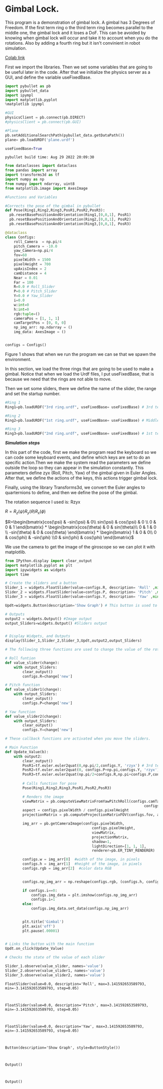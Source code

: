 # Gimbal Lock.

This program is a demonstration of gimbal lock. A gimbal has 3 Degrees of Freedom. If the first term ring o the third term ring becomes parallel to the middle one, the gimbal lock and it loses a DoF. This can be avoided by knowing when gimbal lock will occur and take it to account when you do the rotations. Also by adding a fourth ring but it isn't convinient in robot simulation. 

[Colab link](https://colab.research.google.com/github/KevinABuzaniGlez/KevinABuzaniGlez/blob/main/jup%20gimbal.ipynb)

First we import the libraries. Then we set some variables that are going to be useful later in the code. After that we initialize the physics server as a GUI, and define the variable useFixedBase.


```python
import pybullet as pb
import pybullet_data
import ipympl
import matplotlib.pyplot
%matplotlib ipympl

#GUI
physicsClient = pb.connect(pb.DIRECT)
#physicsClient = pb.connect(pb.GUI)

#Plane 
pb.setAdditionalSearchPath(pybullet_data.getDataPath())
plane= pb.loadURDF('plane.urdf')

useFixedBase=True
```

    pybullet build time: Aug 29 2022 20:09:30



```python
from dataclasses import dataclass
from pandas import array
import transforms3d as tf 
import numpy as np
from numpy import ndarray, uint8
from matplotlib.image import AxesImage

#Functions and Variables

#Corrects the pose of the gimbal in pybullet 
def Pose(Ring1,Ring2,Ring3,PosR1,PosR2,PosR3):
  pb.resetBasePositionAndOrientation(Ring1,[0,0,1], PosR1) 
  pb.resetBasePositionAndOrientation(Ring2,[0,0,1], PosR2)        
  pb.resetBasePositionAndOrientation(Ring3,[0,0,1], PosR3)

@dataclass
class Configs:
    roll_Camera  = np.pi/4
    pitch_Camera = -10.0
    yaw_Camera=np.pi/4
    fov=60
    pixelWidth = 1500
    pixelHeight = 700
    upAxisIndex = 2
    camDistance = 4
    Near = 0.01
    Far = 100
    R=0.0 # Roll_Slider
    P=0.0 # Pitch_Slider
    Y=0.0 # Yaw_Slider
    i=0.0
    w:int=0
    h:int=0
    rgb:tuple=()
    cameraPos = [1, 1, 1]
    camTargetPos = [0, 0, 0]
    np_img_arr: np.ndarray = ()
    img_data: AxesImage = ()


configs = Configs()


```

Figure 1 shows that when we run the program we can se that we spawn the environment. 



In this section, we load the three rings that are going to be used to make a gimbal. Notice that when we load the Urdf files, I put useFixedBase, that is because we need that the rings are not able to move.

Then we set some sliders, there we define the name of the slider, the range and set the startup number.


```python
#Ring 1 
Ring1=pb.loadURDF("3rd ring.urdf", useFixedBase= useFixedBase) # 3rd term / Outer ring

#Ring 2
Ring2=pb.loadURDF("1st ring.urdf", useFixedBase= useFixedBase) # Middle ring

#Ring 3
Ring3=pb.loadURDF("2nd ring.urdf", useFixedBase= useFixedBase) # 1st term/ Inner ring

```

***Simulation steps***

In this part of the code, first we make the program read the keyboard so we can code some keyboard events, and define which keys are set to do an specific action.Then we make the system read the parameters we define outside the loop so they can appear in the simulation constantly. This parameters define zyx (Roll, Pitch, Yaw) of the gimbal given in Euler Angles. After that, we define the actions of the keys, this actions trigger gimbal lock.

Finally, using the library Transforms3d, we convert the Euler angles to quarternions to define, and then we define the pose of the gimbal.

The rotation sequence I used is: Rzyx

$R = R_z(\psi) R_y(\theta) R_x(\phi)$

$R=\begin{bmatrix}cos(\psi) & -sin(\psi) & 0\\ sin(\psi) & cos(\psi) & 0 \\ 0 & 0 & 1 \end{bmatrix} * \begin{bmatrix}cos(\theta) & 0 & sin(\theta)\\ 0 & 1 & 0 \\ -sin(\theta) & 0 & cos(\theta) \end{bmatrix} * \begin{bmatrix} 1 & 0 & 0\\ 0 & cos(\phi) & -sin(\phi) \\0 & sin(\phi) & cos(\phi) \end{bmatrix}$ 

We use the camera to get the image of the giroscope so we can plot it with matplotlib.


```python
from IPython.display import clear_output
import matplotlib.pyplot as plt
import ipywidgets as widgets
import time

# Create the sliders and a button 
Slider_1 = widgets.FloatSlider(value=configs.R, description= 'Roll' ,min=-np.pi, max=np.pi, step=0.05) #Roll
Slider_2 = widgets.FloatSlider(value=configs.P, description= 'Pitch' ,min=-np.pi, max=np.pi, step=0.05) #Pitch
Slider_3 = widgets.FloatSlider(value=configs.Y, description= 'Yaw' ,min=-np.pi, max=np.pi, step=0.05) #Yaw

Updt=widgets.Button(description='Show Graph') # This button is used to update the image of the gimbal

# Outputs 
output2 = widgets.Output() #Image output
output_Sliders=widgets.Output() #Sliders output


# Display Widgets, and Outputs
display(Slider_1,Slider_2,Slider_3,Updt,output2,output_Sliders)

# The following three functions are used to change the value of the rotations of the gimbal

# Roll funtion 
def value_slider(change):
    with output_Sliders:
        clear_output()
        configs.R=change['new']

# Pitch function
def value_slider1(change):
    with output_Sliders:
        clear_output()
        configs.P=change['new']

# Yaw function
def value_slider2(change):
    with output_Sliders:
        clear_output()
        configs.Y=change['new']

# These callback functions are activated when you move the sliders.        

# Main Function
def Update_Value(b):
    with output2:
        clear_output()
        PosR1=tf.euler.euler2quat(0,np.pi/2,configs.Y, 'rzyx') # 3rd term / Outer ring
        PosR2=tf.euler.euler2quat(0, configs.P+np.pi,configs.Y, 'rzyx') # Middle ring
        PosR3=tf.euler.euler2quat(np.pi/2+configs.R,np.pi+configs.P,configs.Y, 'rzyx') # 1st term/ Inner ring
 
        # Calls function for pose
        Pose(Ring1,Ring2,Ring3,PosR1,PosR2,PosR3)

        # Renders the image
        viewMatrix = pb.computeViewMatrixFromYawPitchRoll(configs.camTargetPos, configs.camDistance, configs.yaw_Camera, configs.pitch_Camera,
                                                                configs.roll_Camera, configs.upAxisIndex)
        aspect = configs.pixelWidth / configs.pixelHeight
        projectionMatrix = pb.computeProjectionMatrixFOV(configs.fov, aspect, configs.Near, configs.Far)

        img_arr = pb.getCameraImage(configs.pixelWidth,
                                        configs.pixelHeight,
                                        viewMatrix,
                                        projectionMatrix,
                                        shadow=1,
                                        lightDirection=[1, 1, 1],
                                        renderer=pb.ER_TINY_RENDERER)

        configs.w = img_arr[0]  #width of the image, in pixels
        configs.h = img_arr[1]  #height of the image, in pixels
        configs.rgb = img_arr[2]  #color data RGB

     
        configs.np_img_arr = np.reshape(configs.rgb, (configs.h, configs.w, 4)).astype(np.uint8)

        if configs.i==0:
            configs.img_data = plt.imshow(configs.np_img_arr) 
            configs.i=1
        else:
            configs.img_data.set_data(configs.np_img_arr)
        

        plt.title('Gimbal')
        plt.axis('off')
        plt.pause(.00001)

 
# Links the button with the main function 
Updt.on_click(Update_Value)

# Checks the state of the value of each slider

Slider_1.observe(value_slider, names='value')
Slider_2.observe(value_slider1, names='value')
Slider_3.observe(value_slider2, names='value')
```


    FloatSlider(value=0.0, description='Roll', max=3.141592653589793, min=-3.141592653589793, step=0.05)



    FloatSlider(value=0.0, description='Pitch', max=3.141592653589793, min=-3.141592653589793, step=0.05)



    FloatSlider(value=0.0, description='Yaw', max=3.141592653589793, min=-3.141592653589793, step=0.05)



    Button(description='Show Graph', style=ButtonStyle())



    Output()



    Output()



```python

```

